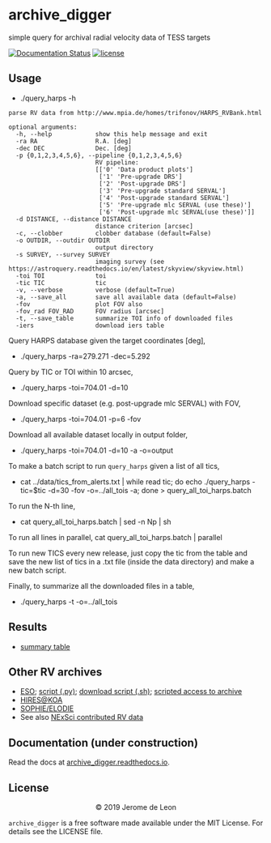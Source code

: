 # archive_digger
simple query for archival radial velocity data of TESS targets

[![Documentation Status](https://readthedocs.org/projects/archive-digger/badge/?version=latest)](https://archive-digger.readthedocs.io/en/latest/?badge=latest)
[![license](http://img.shields.io/badge/license-MIT-blue.svg?style=flat)](https://github.com/dfm/emcee/blob/master/LICENSE)

## Usage
* ./query_harps -h
```
parse RV data from http://www.mpia.de/homes/trifonov/HARPS_RVBank.html

optional arguments:
  -h, --help            show this help message and exit
  -ra RA                R.A. [deg]
  -dec DEC              Dec. [deg]
  -p {0,1,2,3,4,5,6}, --pipeline {0,1,2,3,4,5,6}
                        RV pipeline:
                        [['0' 'Data product plots']
                         ['1' 'Pre-upgrade DRS']
                         ['2' 'Post-upgrade DRS']
                         ['3' 'Pre-upgrade standard SERVAL']
                         ['4' 'Post-upgrade standard SERVAL']
                         ['5' 'Pre-upgrade mlc SERVAL (use these)']
                         ['6' 'Post-upgrade mlc SERVAL(use these)']]
  -d DISTANCE, --distance DISTANCE
                        distance criterion [arcsec]
  -c, --clobber         clobber database (default=False)
  -o OUTDIR, --outdir OUTDIR
                        output directory
  -s SURVEY, --survey SURVEY
                        imaging survey (see https://astroquery.readthedocs.io/en/latest/skyview/skyview.html)
  -toi TOI              toi
  -tic TIC              tic
  -v, --verbose         verbose (default=True)
  -a, --save_all        save all available data (default=False)
  -fov                  plot FOV also
  -fov_rad FOV_RAD      FOV radius [arcsec]
  -t, --save_table      summarize TOI info of downloaded files
  -iers                 download iers table
```

Query HARPS database given the target coordinates [deg],
* ./query_harps -ra=279.271 -dec=5.292

Query by TIC or TOI within 10 arcsec,
* ./query_harps -toi=704.01 -d=10

Download specific dataset (e.g. post-upgrade mlc SERVAL) with FOV,
* ./query_harps -toi=704.01 -p=6 -fov

Download all available dataset locally in output folder,
* ./query_harps -toi=704.01 -d=10 -a -o=output

To make a batch script to run `query_harps` given a list of all tics, 
* cat ../data/tics_from_alerts.txt | while read tic; do echo ./query_harps -tic=$tic -d=30 -fov -o=../all_tois -a; done > query_all_toi_harps.batch

To run the N-th line, 
* cat query_all_toi_harps.batch  | sed -n Np | sh

To run all lines in parallel,
cat query_all_toi_harps.batch | parallel

To run new TICS every new release, just copy the tic from the table and save the new list of tics in a .txt file (inside the data directory) and make a new batch script.

Finally, to summarize all the downloaded files in a table,
* ./query_harps -t -o=../all_tois

## Results
* [summary table](https://github.com/jpdeleon/archive_digger/tree/master/all_tois)

## Other RV archives
* [ESO](http://archive.eso.org/cms.html); [script (.py)](http://archive.eso.org/programmatic/eso_ssa.py); [download script (.sh)](http://archive.eso.org/cms/faq/instant-download-how-does-the-download-script-work.html); [scripted access to archive](http://archive.eso.org/programmatic/#SCRIPT)
* [HIRES@KOA](https://koa.ipac.caltech.edu/UserGuide/#hires)
* [SOPHIE/ELODIE](http://atlas.obs-hp.fr/)
* See also [NExSci contributed RV data](https://exoplanetarchive.ipac.caltech.edu/docs/contributed_data.html)

## Documentation (under construction)

Read the docs at [archive_digger.readthedocs.io](http://archive_digger.readthedocs.io/).

## License

<center>
&copy; 2019 Jerome de Leon
</center>

`archive_digger` is a free software made available under the MIT License. For details see
the LICENSE file.
